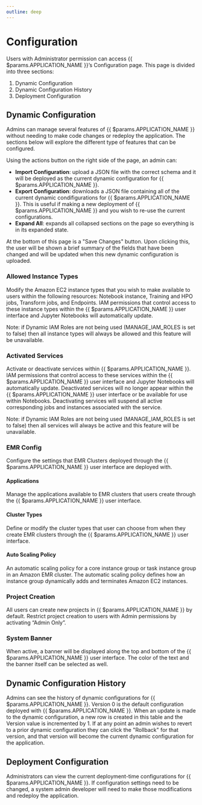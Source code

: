 ```yaml
---
outline: deep
---
```


# Configuration

Users with Administrator permission can access {{ $params.APPLICATION_NAME }}’s Configuration page. This page is divided into three sections:

1. Dynamic Configuration
2. Dynamic Configuration History
3. Deployment Configuration

## Dynamic Configuration

Admins can manage several features of {{ $params.APPLICATION_NAME }} without needing to make code changes or redeploy the application. The sections below will explore the different type of features that can be configured.

Using the actions button on the right side of the page, an admin can:

- **Import Configuration**: upload a JSON file with the correct schema and it will be deployed as the current dynamic configuration for {{ $params.APPLICATION_NAME }}.
- **Export Configuration**: downloads a JSON file containing all of the current dynamic condifigurations for {{ $params.APPLICATION_NAME }}. This is useful if making a new deployment of {{ $params.APPLICATION_NAME }} and you wish to re-use the current configurations.
- **Expand All**: expands all collapsed sections on the page so everything is in its expanded state.

At the bottom of this page is a "Save Changes" button. Upon clicking this, the user will be shown a brief summary of the fields that have been changed and will be updated when this new dynamic configuration is uploaded.

### Allowed Instance Types

Modify the Amazon EC2 instance types that you wish to make available to users within the following resources: Notebook instance, Training and HPO jobs, Transform jobs, and Endpoints. IAM permissions that control access to these instance types within the {{ $params.APPLICATION_NAME }} user interface and Jupyter Notebooks will automatically update.

Note: if Dynamic IAM Roles are not being used (MANAGE_IAM_ROLES is set to false) then all instance types will always be allowed and this feature will be unavailable.

### Activated Services

Activate or deactivate services within {{ $params.APPLICATION_NAME }}. IAM permissions that control access to these services within the {{ $params.APPLICATION_NAME }} user interface and Jupyter Notebooks will automatically update. Deactivated services will no longer appear within the {{ $params.APPLICATION_NAME }} user interface or be available for use within Notebooks. Deactivating services will suspend all active corresponding jobs and instances associated with the service.

Note: if Dynamic IAM Roles are not being used (MANAGE_IAM_ROLES is set to false) then all services will always be active and this feature will be unavailable.

### EMR Config

Configure the settings that EMR Clusters deployed through the {{ $params.APPLICATION_NAME }} user interface are deployed with.

#### Applications

Manage the applications available to EMR clusters that users create through the {{ $params.APPLICATION_NAME }} user interface.

#### Cluster Types

Define or modify the cluster types that user can choose from when they create EMR clusters through the {{ $params.APPLICATION_NAME }} user interface.

#### Auto Scaling Policy

An automatic scaling policy for a core instance group or task instance group in an Amazon EMR cluster. The automatic scaling policy defines how an instance group dynamically adds and terminates Amazon EC2 instances.

### Project Creation

All users can create new projects in {{ $params.APPLICATION_NAME }} by default. Restrict project creation to users with Admin permissions by activating “Admin Only”.

### System Banner

When active, a banner will be displayed along the top and bottom of the {{ $params.APPLICATION_NAME }} user interface. The color of the text and the banner itself can be selected as well.

## Dynamic Configuration History

Admins can see the history of dynamic configurations for {{ $params.APPLICATION_NAME }}. Version 0 is the default configuration deployed with {{ $params.APPLICATION_NAME }}. When an update is made to the dynamic configuration, a new row is created in this table and the Version value is incremented by 1. If at any point an admin wishes to revert to a prior dynamic configuration they can click the "Rollback" for that version, and that version will become the current dynamic configuration for the application.

## Deployment Configuration

Administrators can view the current deployment-time configurations for {{ $params.APPLICATION_NAME }}. If configuration settings need to be changed, a system admin developer will need to make those modifications and redeploy the application.
